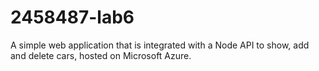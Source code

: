 # 2458487-lab6
A simple web application that is integrated with a Node API to show, add and delete cars, hosted on Microsoft Azure.
